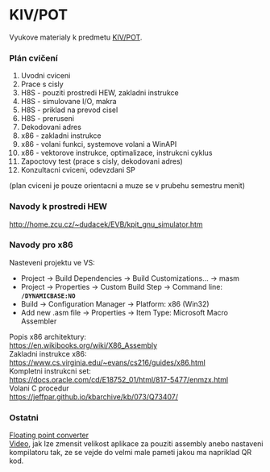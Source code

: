 # KIV/POT
Vyukove materialy k predmetu [KIV/POT](https://courseware.zcu.cz/portal/studium/courseware/kiv/pot).

### Plán cvičení
1. Uvodni cviceni
2. Prace s cisly
3. H8S - pouziti prostredi HEW, zakladni instrukce
4. H8S - simulovane I/O, makra
5. H8S - priklad na prevod cisel
6. H8S - preruseni
7. Dekodovani adres
8. x86 - zakladni instrukce
9. x86 - volani funkci, systemove volani a WinAPI
10. x86 - vektorove instrukce, optimalizace, instrukcni cyklus
11. Zapoctovy test (prace s cisly, dekodovani adres)
12. Konzultacni cviceni, odevzdani SP

(plan cviceni je pouze orientacni a muze se v prubehu semestru menit)

### Navody k prostredi HEW
http://home.zcu.cz/~dudacek/EVB/kpit_gnu_simulator.htm

### Navody pro x86
Nasteveni projektu ve VS:
- Project -> Build Dependencies -> Build Customizations... -> masm
- Project -> Properties -> Custom Build Step -> Command line: **`/DYNAMICBASE:NO`**
- Build -> Configuration Manager -> Platform: x86 (Win32)
- Add new .asm file -> Properties -> Item Type: Microsoft Macro Assembler

Popis x86 architektury: \
https://en.wikibooks.org/wiki/X86_Assembly \
Zakladni instrukce x86: \
https://www.cs.virginia.edu/~evans/cs216/guides/x86.html \
Kompletni instrukcni set: \
https://docs.oracle.com/cd/E18752_01/html/817-5477/enmzx.html \
Volani C procedur \
https://jeffpar.github.io/kbarchive/kb/073/Q73407/

### Ostatni
[Floating point converter](https://www.h-schmidt.net/FloatConverter/IEEE754.html) \
[Video](https://www.youtube.com/watch?v=ExwqNreocpg), jak lze zmensit velikost aplikace za pouziti assembly anebo nastaveni kompilatoru tak, ze se vejde do velmi male pameti jakou ma napriklad QR kod.
